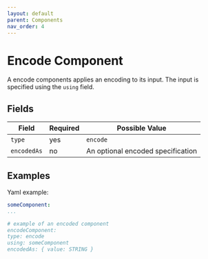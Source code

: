 ```yaml
---
layout: default
parent: Components
nav_order: 4
---
```


# Encode Component

A encode components applies an encoding to its input. The input is specified using the `using` field.

## Fields

| Field | Required | Possible Value |
| ----- | -------- | -------------- |
| `type` | yes | `encode` |
| `encodedAs` | no | An optional encoded specification |

## Examples

Yaml example:

  ```yaml
someComponent:
  ...

# example of an encoded component 
encodeComponent:
  type: encode
  using: someComponent
  encodedAs: { value: STRING }
```
